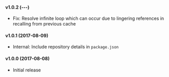 #### v1.0.2 (---)

- Fix: Resolve infinite loop which can occur due to lingering references in recalling from previous cache

#### v1.0.1 (2017-08-09)

- Internal: Include repository details in `package.json`

#### v1.0.0 (2017-08-08)

- Initial release
